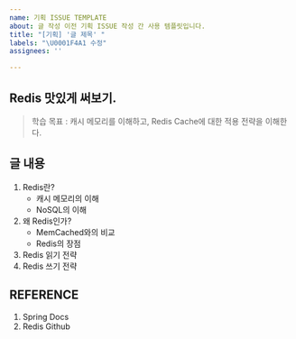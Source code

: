 ```yaml
---
name: 기획 ISSUE TEMPLATE
about: 글 작성 이전 기획 ISSUE 작성 간 사용 템플릿입니다.
title: "[기획] '글 제목' "
labels: "\U0001F4A1 수정"
assignees: ''

---
```


<!-- 글 제목 -->
## Redis 맛있게 써보기.

<!-- 학습 목표 -->
> 학습 목표 : 캐시 메모리를 이해하고, Redis Cache에 대한 적용 전략을 이해한다.

<!-- 글 내용 -->
## 글 내용
1. Redis란?
    * 캐시 메모리의 이해
    * NoSQL의 이해
2. 왜 Redis인가?
    * MemCached와의 비교
    * Redis의 장점 
3. Redis 읽기 전략
4. Redis 쓰기 전략

<!-- 참고 문헌, 있을 시 작성 없을 시 생략 -->
## REFERENCE
1. Spring Docs
2. Redis Github
